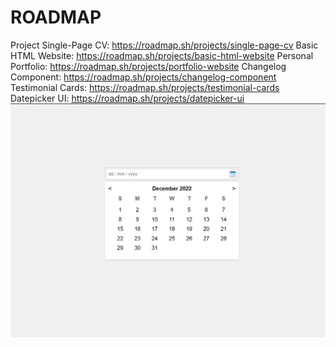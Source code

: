 # ROADMAP
Project Single-Page CV: https://roadmap.sh/projects/single-page-cv
Basic HTML Website: https://roadmap.sh/projects/basic-html-website
Personal Portfolio: https://roadmap.sh/projects/portfolio-website
Changelog Component: https://roadmap.sh/projects/changelog-component
Testimonial Cards: https://roadmap.sh/projects/testimonial-cards
Datepicker UI: https://roadmap.sh/projects/datepicker-ui
![alt text](image-3.png)